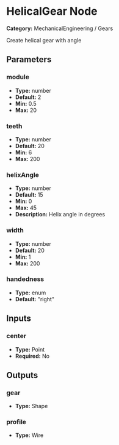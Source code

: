 
# HelicalGear Node

**Category:** MechanicalEngineering / Gears

Create helical gear with angle

## Parameters


### module
- **Type:** number
- **Default:** 2
- **Min:** 0.5
- **Max:** 20



### teeth
- **Type:** number
- **Default:** 20
- **Min:** 6
- **Max:** 200



### helixAngle
- **Type:** number
- **Default:** 15
- **Min:** 0
- **Max:** 45
- **Description:** Helix angle in degrees


### width
- **Type:** number
- **Default:** 20
- **Min:** 1
- **Max:** 200



### handedness
- **Type:** enum
- **Default:** "right"





## Inputs


### center
- **Type:** Point
- **Required:** No



## Outputs


### gear
- **Type:** Shape



### profile
- **Type:** Wire




